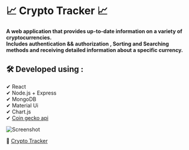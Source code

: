 # 📈 Crypto Tracker 📈

**A web application that provides up-to-date information on a variety of cryptocurrencies.** \
**Includes authentication && authorization , Sorting and Searching methods and receiving detailed information about a specific currency.**




## 🛠 Developed using :
 ✔ React \
 ✔ Node.js + Express \
 ✔ MongoDB \
 ✔ Material Ui \
 ✔ Chart.js \
 ✔ [Coin gecko api](https://www.coingecko.com/en/api)





![Screenshot](https://user-images.githubusercontent.com/87431321/191919567-5e8ab592-4583-41c0-b6be-6c6e815e4393.png)



 🔗 [Crypto Tracker](https://crypto-tracker-7284.onrender.com/)
